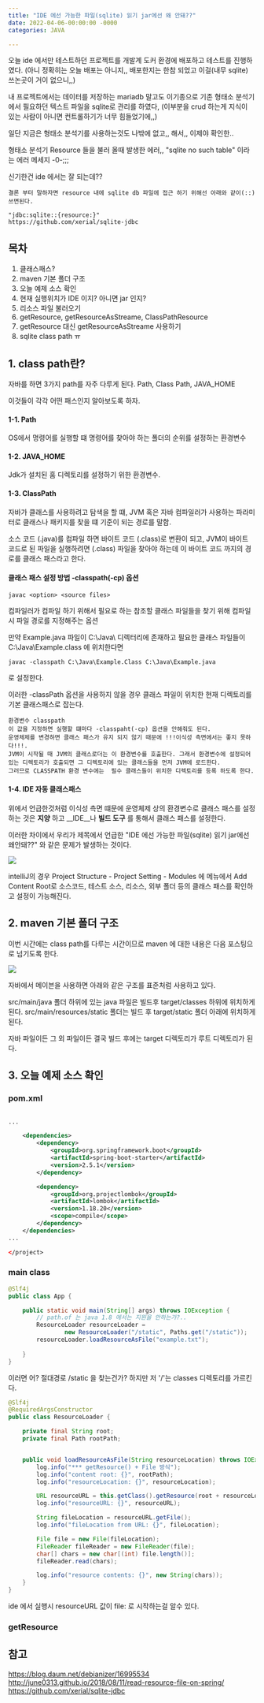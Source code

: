 ```yaml
---
title: "IDE 에선 가능한 파일(sqlite) 읽기 jar에선 왜 안돼??"
date: 2022-04-06-00:00:00 -0000
categories: JAVA

---
```


오늘 ide 에서만 테스트하던 프로젝트를 개발계 도커 환경에 배포하고 테스트를 진행하였다.  (아니 정확히는 오늘 배포는 아니지,, 배포한지는 한참 되었고 이걸(내무 sqlite) 쓰논곳이 거이 없으니,,)

내 프로젝트에서는 데이터를 저장하는 mariadb 말고도 이기종으로 기존 형태소 분석기에서 필요하던 텍스트 파일을 sqlite로 관리를 하였다, (이부분을 crud 하는게 지식이 있는 사람이 아니면 컨트롤하기가 너무 힘들었기에,,) 

일단 지금은 형태소 분석기를 사용하는것도 나밖에 없고,, 해서,, 이제야 확인한..

형태소 분석기 Resource 들을 불러 올때 발생한 에러,, "sqlite no such table" 이라는 에러 메세지 -0-;;;

신기한건 ide 에서는 잘 되는데?? 

```text
결론 부터 말하자면 resource 내에 sqlite db 파일에 접근 하기 위해선 아래와 같이(::) 쓰면된다.

"jdbc:sqlite::{resource:}"
https://github.com/xerial/sqlite-jdbc
```

## 목차

1. 클래스패스?
2. maven 기본 폴더 구조
3. 오늘 예제 소스 확인 
4. 현재 실행위치가 IDE 이지? 아니면 jar 인지?
5. 리소스 파일 불러오기
6. getResource, getResourceAsStreame, ClassPathResource
7. getResource 대신 getResourceAsStreame 사용하기
8. sqlite class path ㅠ

## 1. class path란?

자바를 하면 3가지 path를 자주 다루게 된다.
Path, Class Path, JAVA_HOME

이것들이 각각 어떤 패스인지 알아보도록 하자.
#### 1-1. Path
OS에서 명령어를 실행할 떄 명령어를 찾아야 하는 폴더의 순위를 설정하는 환경변수

#### 1-2. JAVA_HOME
Jdk가 
설치된 홈 디렉토리를 설정하기 위한 환경변수. 

#### 1-3. ClassPath

자바가 클래스를 사용하려고 탐색을 할 떄, JVM 혹은 자바 컴파일러가 사용하는 파라미터로 클래스나 패키지를 찾을 떄 기준이 되는 경로를 말함.

소스 코드 (.java)를 컴파일 하면 바이트 코드 (.class)로 변환이 되고, JVM이 바이트 코드로 된 파일을 실행하려면 (.class) 파일을 찾아야 하는데 이 바이트 코드 까지의 경로를 클래스 패스라고 한다.

#### 클래스 패스 설정 방법 -classpath(-cp) 옵션

```
javac <option> <source files>
```
컴파일러가 컴파일 하기 위해서 필요로 하는 참조할 클래스 파일들을 찾기 위해 컴파일시 파일 경로를 지정해주는 옵션

만약 Example.java 파일이 C:\Java\ 디렉터리에 존재하고 필요한 클래스 파일들이 C:\Java\Example.class 에 위치한다면
```
javac -classpath C:\Java\Example.Class C:\Java\Example.java
```
로 설정한다.



이러한 -classPath 옵션을 사용하지 않을 경우 클래스 파일이 위치한 현재 디렉토리를 기본 클래스패스로 잡는다.

```
환경변수 classpath 
이 값을 지정하면 실행할 떄마다 -classpaht(-cp) 옵션을 안해줘도 된다.
운영체제를 변경하면 클래스 패스가 유지 되지 않기 때문에 !!!이식성 측면에서는 좋지 못하다!!!.
JVM이 시작될 때 JVM의 클래스로더는 이 환경변수를 호출한다. 그래서 환경변수에 설정되어 있는 디렉토리가 호출되면 그 디렉토리에 있는 클래스들을 먼저 JVM에 로드한다.
그러므로 CLASSPATH 환경 변수에는  필수 클래스들이 위치한 디렉토리를 등록 하도록 한다.
```


#### 1-4. IDE 자동 클래스패스

위에서 언급한것처럼 이식성 측면 떄문에 운영체제 상의 환경변수로 클래스 패스를 설정하는 것은 __지양__ 하고 __IDE__나 __빌드 도구__ 를 통해서 클래스 패스를 설정한다.

이러한 차이에서 우리가 제목에서 언급한
"IDE 에선 가능한 파일(sqlite) 읽기 jar에선 왜안돼??"
와 같은 문제가 발생하는 것이다.

![](https://img1.daumcdn.net/thumb/R1280x0/?scode=mtistory2&fname=https%3A%2F%2Fblog.kakaocdn.net%2Fdn%2FbF4zK0%2Fbtq2tm1ZjAx%2FVJjPyimBS5Ye52oBwfkKqk%2Fimg.png)

intelliJ의 경우 Project Structure - Project Setting - Modules 에 메뉴에서 Add Content Root로 소스코드, 테스트 소스, 리소스, 외부 폴더 등의 클래스 패스를 확인하고 설정이 가능해진다.


## 2. maven 기본 폴더 구조

이번 시간에는 class path를 다루는 시간이므로 maven 에 대한 내용은 다음 포스팅으로 넘기도록 한다.

![](https://user-images.githubusercontent.com/2585679/162596677-45456248-8ca1-47fc-bc13-717ece35e1ef.png)

자바에서 메이븐을 사용하면 아래와 같은 구조를 표준처럼 사용하고 있다.

src/main/java 폴더 하위에 있는 java 파일은 빌드후 target/classes 하위에 위치하게 된다.
src/main/resources/static 폴더는 빌드 후 target/static 폴더 아래에 위치하게 된다.

자바 파일이든 그 외 파일이든 결국 빌드 후에는 target 디렉토리가 루트 디렉토리가 된다.

## 3. 오늘 예제 소스 확인 


### pom.xml
```xml

...

    <dependencies>
        <dependency>
            <groupId>org.springframework.boot</groupId>
            <artifactId>spring-boot-starter</artifactId>
            <version>2.5.1</version>
        </dependency>

        <dependency>
            <groupId>org.projectlombok</groupId>
            <artifactId>lombok</artifactId>
            <version>1.18.20</version>
            <scope>compile</scope>
        </dependency>
    </dependencies>
...

</project>
```

### main class
```java
@Slf4j
public class App {

    public static void main(String[] args) throws IOException {
        // path.of 는 java 1.8 에서는 지원을 안하는가?..
        ResourceLoader resourceLoader =
                new ResourceLoader("/static", Paths.get("/static"));
        resourceLoader.loadResourceAsFile("example.txt");
        
    }
}
```
이러면 어? 절대경로 /static 을 찾는건가? 하지만 저 '/'는 classes 디렉토리를 가르킨다.

```java
@Slf4j
@RequiredArgsConstructor
public class ResourceLoader {

    private final String root;
    private final Path rootPath;


    public void loadResourceAsFile(String resourceLocation) throws IOException {
        log.info("*** getResource() + File 방식");
        log.info("content root: {}", rootPath);
        log.info("resourceLocation: {}", resourceLocation);

        URL resourceURL = this.getClass().getResource(root + resourceLocation);
        log.info("resourceURL: {}", resourceURL);

        String fileLocation = resourceURL.getFile();
        log.info("fileLocation from URL: {}", fileLocation);

        File file = new File(fileLocation);
        FileReader fileReader = new FileReader(file);
        char[] chars = new char[(int) file.length()];
        fileReader.read(chars);

        log.info("resource contents: {}", new String(chars));
    }
}
```

ide 에서 실행시
resourceURL 값이 file: 로 시작하는걸 알수 있다.



### getResource


## 참고
https://blog.daum.net/debianizer/16995534
http://june0313.github.io/2018/08/11/read-resource-file-on-spring/
https://github.com/xerial/sqlite-jdbc




